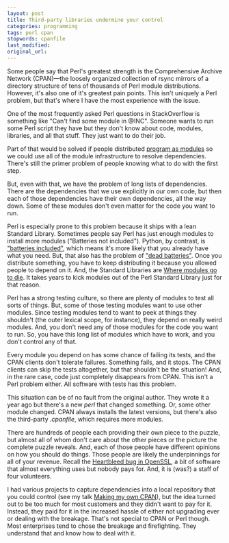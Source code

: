 ```yaml
---
layout: post
title: Third-party libraries undermine your control
categories: programming
tags: perl cpan
stopwords: cpanfile
last_modified:
original_url:
---
```


Some people say that Perl's greatest strength is the Comprehensive Archive Network (CPAN)—the loosely organized collection of rsync mirrors of a directory structure of tens of thousands of Perl module distributions. However, it's also one of it's greatest pain points. This isn't uniquely a Perl problem, but that's where I have the most experience with the issue.

<!--more-->

One of the most frequently asked Perl questions in StackOverflow is something like "Can't find some module in @INC". Someone wants to run some Perl script they have but they don't know about code, modules, libraries, and all that stuff. They just want to do their job.

Part of that would be solved if people distributed [program as modules](https://www.drdobbs.com/scripts-as-modules/184416165) so we could use all of the module infrastructure to resolve dependencies. There's still the primer problem of people knowing what to do with the first step.

But, even with that, we have the problem of long lists of dependencies. There are the dependencies that we use explicitly in our own code, but then each of those dependencies have their own dependencies, all the way down. Some of these modules don't even matter for the code you want to run.

Perl is especially prone to this problem because it ships with a lean Standard Library. Sometimes people say Perl has just enough modules to install more modules ("Batteries not included"). Python, by contrast, is ["batteries included"](https://www.python.org/dev/peps/pep-0206/), which means it's more likely that you already have what you need. But, that also has the problem of ["dead batteries"](http://radar.oreilly.com/2013/10/dead-batteries-included.html). Once you distribute something, you have to keep distributing it because you allowed people to depend on it. And, the Standard Libraries are [Where modules go to die](http://www.leancrew.com/all-this/2012/04/where-modules-go-to-die/). It takes years to kick modules out of the Perl Standard Library just for that reason.

Perl has a strong testing culture, so there are plenty of modules to test all sorts of things. But, some of those testing modules want to use other modules. Since testing modules tend to want to peek at things they shouldn't (the outer lexical scope, for instance), they depend on really weird modules. And, you don't need any of those modules for the code you want to run. So, you have this long list of modules which have to work, and you don't control any of that.

Every module you depend on has some chance of failing its tests, and the CPAN clients don't tolerate failures. Something fails, and it stops. The CPAN clients can skip the tests altogether, but that shouldn't be the situation! And, in the rare case, code just completely disappears from CPAN. This isn't a Perl problem either. All software with tests has this problem.

This situation can be of no fault from the original author. They wrote it a year ago but there's a new *perl* that changed something. Or, some other module changed. CPAN always installs the latest versions, but there's also the third-party _.cpanfile_, which requires more modules.

There are hundreds of people each providing their own piece to the puzzle, but almost all of whom don't care about the other pieces or the picture the complete puzzle reveals. And, each of those people have different opinions on how you should do things. Those people are likely the underpinnings for all of your revenue. Recall the [Heartbleed bug in OpenSSL](https://heartbleed.com), a bit of software that almost everything uses but nobody pays for. And, it is (was?) a staff of four volunteers.

I had various projects to capture dependencies into a local repository that you could control (see my talk [Making my own CPAN](https://www.slideshare.net/brian_d_foy/mycpan-lapm-september-2007)), but the idea turned out to be too much for most customers and they didn't want to pay for it. Instead, they paid for it in the increased hassle of either not upgrading ever or dealing with the breakage. That's not special to CPAN or Perl though. Most enterprises tend to chose the breakage and firefighting. They understand that and know how to deal with it.

